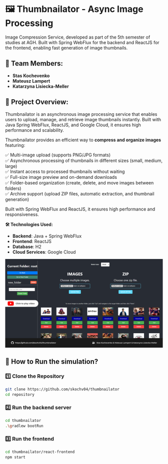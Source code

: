 # 🖼️ Thumbnailator - Async Image Processing

Image Compression Service, developed as part of the 5th semester of studies at AGH. Built with Spring WebFlux for the backend and ReactJS for the frontend, enabling fast generation of image thumbnails.

## 👥 Team Members:
- **Stas Kochevenko**  
- **Mateusz Lampert**
- **Katarzyna Lisiecka-Meller**

## 📌 Project Overview:
Thumbnailator is an asynchronous image processing service that enables users to upload, manage, and retrieve image thumbnails instantly. Built with Java Spring WebFlux, ReactJS, and Google Cloud, it ensures high performance and scalability.

Thumbnailator provides an efficient way to **compress and organize images** featuring:

✅ Multi-image upload (supports PNG/JPG formats)  
✅ Asynchronous processing of thumbnails in different sizes (small, medium, large)  
✅ Instant access to processed thumbnails without waiting  
✅ Full-size image preview and on-demand downloads  
✅ Folder-based organization (create, delete, and move images between folders)  
✅ Archive support (upload ZIP files, automatic extraction, and thumbnail generation)  

Built with Spring WebFlux and ReactJS, it ensures high performance and responsiveness.

**🛠️ Technologies Used:**
- **Backend**: Java + Spring WebFlux
- **Frontend**: ReactJS  
- **Database**: H2  
- **Cloud Services**: Google Cloud

[![baner](baner.png)](https://youtu.be/5V80xosqOaE)

## 🚀 How to Run the simulation?

### 1️⃣ Clone the Repository
```bash
git clone https://github.com/skochv04/thumbnailator  
cd repository
```

### 2️⃣ Run the backend server
```bash
cd thumbnailator
.\gradlew bootRun
```

### 3️⃣ Run the frontend
```bash
cd thumbnailator/react-frontend
npm start
```
